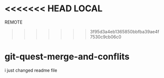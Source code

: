 <<<<<<< HEAD
LOCAL
=======
REMOTE
>>>>>>> 3f95d3a4eb1365850bbfba39ae4f7530c9cb06c0
# git-quest-merge-and-conflits

i just changed readme file 
